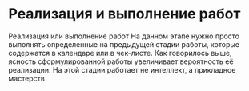 # Реализация и выполнение работ

Реализация или выполнение работ
На данном этапе нужно просто выполнять определенные на предыдущей стадии работы, которые содержатся в календаре или в чек-листе. Как говорилось выше, ясность сформулированной работы увеличивает вероятность её реализации. На этой стадии работает не интеллект, а прикладное мастерств

